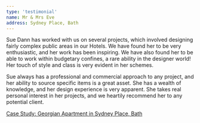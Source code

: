 ```yaml
---
type: 'testimonial'
name: Mr & Mrs Eve
address: Sydney Place, Bath
---
```


Sue Dann has worked with us on several projects, which involved designing fairly complex public areas in our Hotels. We have found her to be very enthusiastic, and her work has been inspiring. We have also found her to be able to work within budgetary confines, a rare ability in the designer world! Her touch of style and class is very evident in her schemes.

Sue always has a professional and commercial approach to any project, and her ability to source specific items is a great asset. She has a wealth of knowledge, and her design experience is very apparent. She takes real personal interest in her projects, and we heartily recommend her to any potential client.

[Case Study: Georgian Apartment in Sydney Place, Bath](/case-study/2008-georigan-apartment)
